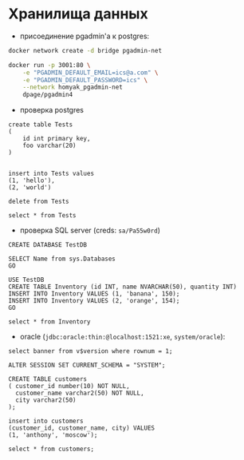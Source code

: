 # Хранилища данных

- присоединение pgadmin'а к postgres:

```bash
docker network create -d bridge pgadmin-net

docker run -p 3001:80 \
    -e "PGADMIN_DEFAULT_EMAIL=ics@a.com" \
    -e "PGADMIN_DEFAULT_PASSWORD=ics" \
    --network homyak_pgadmin-net 
    dpage/pgadmin4

```

- проверка postgres

```postgres-sql
create table Tests
(
    id int primary key,
    foo varchar(20)
)


insert into Tests values
(1, 'hello'),
(2, 'world')

delete from Tests

select * from Tests
```

- проверка SQL server (creds: `sa/Pa55w0rd`)

```postgres-psql
CREATE DATABASE TestDB

SELECT Name from sys.Databases
GO

USE TestDB
CREATE TABLE Inventory (id INT, name NVARCHAR(50), quantity INT)
INSERT INTO Inventory VALUES (1, 'banana', 150);
INSERT INTO Inventory VALUES (2, 'orange', 154);
GO

select * from Inventory
```


- oracle (`jdbc:oracle:thin:@localhost:1521:xe`, `system/oracle`):

```oracle-sql
select banner from v$version where rownum = 1;

ALTER SESSION SET CURRENT_SCHEMA = "SYSTEM";

CREATE TABLE customers
( customer_id number(10) NOT NULL,
  customer_name varchar2(50) NOT NULL,
  city varchar2(50)
);

insert into customers
(customer_id, customer_name, city) VALUES
(1, 'anthony', 'moscow');

select * from customers;
```
